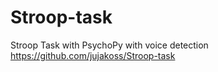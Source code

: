 # Stroop-task
Stroop Task with PsychoPy  with voice detection
https://github.com/jujakoss/Stroop-task
